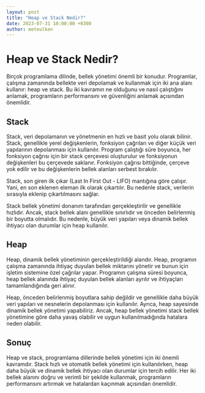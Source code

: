 ```yaml
---
layout: post
title: "Heap ve Stack Nedir?"
date: 2023-07-31 10:00:00 +0300
author: meteulken
---
```


# Heap ve Stack Nedir?

Birçok programlama dilinde, bellek yönetimi önemli bir konudur. Programlar, çalışma zamanında bellekte veri depolamak ve kullanmak için iki ana alanı kullanır: heap ve stack. Bu iki kavramın ne olduğunu ve nasıl çalıştığını anlamak, programların performansını ve güvenliğini anlamak açısından önemlidir.

## Stack

Stack, veri depolamanın ve yönetmenin en hızlı ve basit yolu olarak bilinir. Stack, genellikle yerel değişkenlerin, fonksiyon çağrıları ve diğer küçük veri yapılarının depolanması için kullanılır. Program çalıştığı süre boyunca, her fonksiyon çağrısı için bir stack çerçevesi oluşturulur ve fonksiyonun değişkenleri bu çerçevede saklanır. Fonksiyon çağrısı bittiğinde, çerçeve yok edilir ve bu değişkenlerin bellek alanları serbest bırakılır.

Stack, son giren ilk çıkar (Last In First Out - LIFO) mantığına göre çalışır. Yani, en son eklenen eleman ilk olarak çıkartılır. Bu nedenle stack, verilerin sırasıyla eklenip çıkartılmasını sağlar.

Stack bellek yönetimi donanım tarafından gerçekleştirilir ve genellikle hızlıdır. Ancak, stack bellek alanı genellikle sınırlıdır ve önceden belirlenmiş bir boyutta olmalıdır. Bu nedenle, büyük veri yapıları veya dinamik bellek ihtiyacı olan durumlar için heap kullanılır.

## Heap

Heap, dinamik bellek yönetiminin gerçekleştirildiği alandır. Heap, programın çalışma zamanında ihtiyaç duyulan bellek miktarını yönetir ve bunun için işletim sistemine özel çağrılar yapar. Programın çalışma süresi boyunca, heap bellek alanında ihtiyaç duyulan bellek alanları ayrılır ve ihtiyaçları tamamlandığında geri alınır.

Heap, önceden belirlenmiş boyutlara sahip değildir ve genellikle daha büyük veri yapıları ve nesnelerin depolanması için kullanılır. Ayrıca, heap sayesinde dinamik bellek yönetimi yapabiliriz. Ancak, heap bellek yönetimi stack bellek yönetimine göre daha yavaş olabilir ve uygun kullanılmadığında hatalara neden olabilir.

## Sonuç

Heap ve stack, programlama dillerinde bellek yönetimi için iki önemli kavramdır. Stack hızlı ve otomatik bellek yönetimi için kullanılırken, heap daha büyük ve dinamik bellek ihtiyacı olan durumlar için tercih edilir. Her iki bellek alanını doğru ve verimli bir şekilde kullanmak, programların performansını artırmak ve hatalardan kaçınmak açısından önemlidir.

